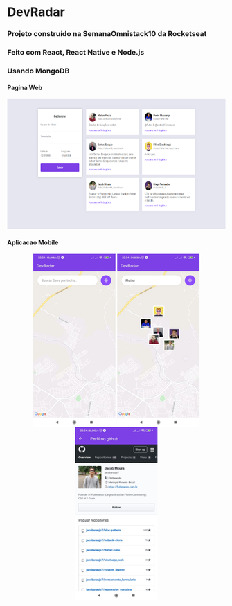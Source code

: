 # DevRadar

### Projeto construído na SemanaOmnistack10 da Rocketseat

### Feito com React, React Native e Node.js

### Usando MongoDB

#### Pagina Web

<p align="center">
  <img width="580" height="300" src="https://github.com/Marlon-Paulo-da-Silva/DevRadar/blob/master/telaWeb.PNG">
</p>

#### Aplicacao Mobile

<p align="center">
  <img align="center" width="190" height="400" src="https://github.com/Marlon-Paulo-da-Silva/DevRadar/blob/master/tela1mobile.jpeg">

  <img align="center" width="190" height="400" src="https://github.com/Marlon-Paulo-da-Silva/DevRadar/blob/master/tela2mobile.jpeg">

  <img align="center" width="190" height="400" src="https://github.com/Marlon-Paulo-da-Silva/DevRadar/blob/master/tela3mobile.jpeg">
</p>
